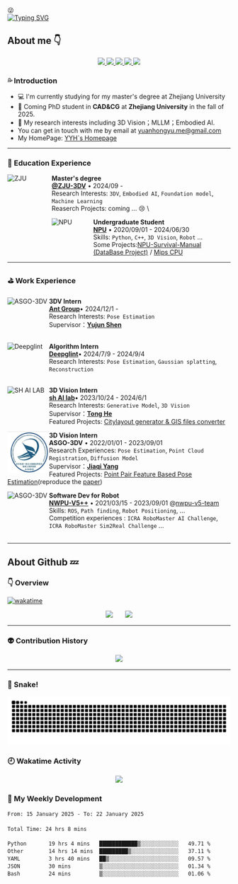 :stuck_out_tongue_winking_eye:  
[![Typing SVG](https://readme-typing-svg.demolab.com?font=Fira+Code&pause=1000&color=000000&random=false&width=435&lines=This+is+Yuanhong+Yu;welcome+to+my+github+page)](https://git.io/typing-svg)
## About me :point_down:
<p align="center">
  <a href="https://github.com/dadwadw233">
    <img src="https://badges.strrl.dev/visits/dadwadw233/dadwadw233?style=flat-square&color=black&logo=github">
  </a>
  <a href="https://github.com/dadwadw233">
    <img src="https://badges.strrl.dev/years/dadwadw233?style=flat-square&color=black&logo=github">
  </a>
  <a href="https://github.com/dadwadw233?tab=repositories">
    <img src="https://badges.strrl.dev/repos/dadwadw233?style=flat-square&color=black&logo=github">
  </a>
  <a href="https://gist.github.com/dadwadw233">
    <img src="https://badges.strrl.dev/gists/dadwadw233?style=flat-square&color=black&logo=github">
  </a>
  <a href="https://github.com/dadwadw233">
    <img src="https://badges.strrl.dev/commits/monthly/dadwadw233?style=flat-square&color=black&logo=github">
  </a>
</p>

### :sweat_drops: Introduction

- 💻 I'm currently studying for my master's degree at Zhejiang University
- :baby: Coming PhD student in **CAD&CG** at **Zhejiang University** in the fall of 2025.
- 🌱 My research interests including 3D Vision；MLLM；Embodied AI.
- You can get in touch with me by email at [yuanhongyu.me@gmail.com](mailto:yuanhongyu.me@gmail.com)
- My HomePage: [YYH`s Homepage](https://yuanhongyu.xyz/)

---

### 📗 Education Experience

[<img align="left" height="100px" width="100px" alt="ZJU" src="https://upload.wikimedia.org/wikipedia/zh/thumb/1/16/Zhejiang_University_Logo.svg/400px-Zhejiang_University_Logo.svg.png"/>](https://www.zju.edu.cn/)

**Master's degree** \
[**@ZJU-3DV**](https://github.com/zju3dv) • 2024/09 -  \
Research Interests: `3DV`, `Embodied AI`, `Foundation model`, `Machine Learning`  \
Reaserch Projects: coming ... 😢 \

[<img align="left" height="94px" width="94px" alt="NPU" src="https://upload.wikimedia.org/wikipedia/zh/thumb/a/ac/Northwestern_Polytechnical_University_badge.svg/1200px-Northwestern_Polytechnical_University_badge.svg.png"/>](https://www.nwpu.edu.cn/)

**Undergraduate Student** \
[**NPU**](https://www.nwpu.edu.cn/) • 2020/09/01 - 2024/06/30 \
Skills: `Python`, `C++`, `3D Vision`, `Robot` ...\
Some Projects:[NPU-Survival-Manual (DataBase Project)](https://github.com/dadwadw233/NPU-Survival-Manual) / [Mips CPU](https://github.com/dadwadw233/MIPS-CPU) 
<br/>

---

### ⛳ Work Experience

### 

[<img align="left" height="94px" width="94px" alt="ASGO-3DV" src="https://encrypted-tbn0.gstatic.com/images?q=tbn:ANd9GcQKeRHPqoQy796ezm6HMGyb6lo-Z74fB2hWcw&s"/>](https://www.nwpu.edu.cn/)

**3DV Intern** \
[**Ant Group**](https://www.antgroup.com/en)• 2024/12/1 -  \
Research Interests: `Pose Estimation`  \
Supervisor：[**Yujun Shen**](https://shenyujun.github.io/) \
<br>


[<img align="left" height="94px" width="94px" alt="Deepglint" src="https://avatars.githubusercontent.com/u/6396104?s=200&v=4"/>](https://github.com/deepglint)

**Algorithm Intern** \
[**Deepglint**](https://www.deepglint.com/)• 2024/7/9 - 2024/9/4 \
Research Interests: `Pose Estimation`, `Gaussian splatting`, `Reconstruction`  \
<br>

[<img align="left" height="94px" width="94px" alt="SH AI LAB" src="https://moka-public.oss-cn-beijing.aliyuncs.com/pjlab/89c3c7e0e15a466fb6370933055d2de7.jpg"/>](https://www.shlab.org.cn/)

**3D Vision Intern** \
[**sh AI lab**](https://www.shlab.org.cn/)• 2023/10/24 - 2024/6/1 \
Research Interests: `Generative Model`, `3D Vision`  \
Supervisor：[**Tong He**](https://tonghe90.github.io/) \
Featured Projects: [Citylayout generator & GIS files converter](https://github.com/dadwadw233/CityLayout)
<br>

[<img align="left" height="94px" width="94px" alt="ASGO-3DV" src="./asset/icon/ASGO.png"/>](https://www.nwpu.edu.cn/)

**3D Vision Intern** \
**ASGO-3DV** • 2022/01/01 - 2023/09/01 \
Research Experiences: `Pose Estimation`, `Point Cloud Registration`, `Diffusion Model`  \
Supervisor：[**Jiaqi Yang**](https://yangjiaqihomepage.github.io/) \
Featured Projects: [Point Pair Feature Based Pose Estimation](https://github.com/dadwadw233/Central_Voting_PPF)(reproduce the [paper](https://ieeexplore.ieee.org/document/9429889)) 
<br>

[<img align="left" height="94px" width="94px" alt="ASGO-3DV" src="https://avatars.githubusercontent.com/u/50800033?s=200&v=4"/>](https://npuv5pp.github.io/V5Tutorial/)
**Software Dev for Robot** \
[**NWPU-V5++**](https://npuv5pp.github.io/V5Tutorial/) • 2021/03/15 - 2023/09/01  @[nwpu-v5-team](https://github.com/nwpu-v5-team) \
Skills: `ROS`, `Path finding`, `Robot Positioning`, ... \
Competition experiences : `ICRA RoboMaster AI Challenge`, `ICRA RoboMaster Sim2Real Challenge` ... \
<br>

---
## About Github :zzz:
### :point_down: Overview
[![wakatime](https://wakatime.com/badge/user/323402a1-bedf-4563-9d3c-6d8a3682f2bb.svg)](https://wakatime.com/@323402a1-bedf-4563-9d3c-6d8a3682f2bb)  

<div align="center">
<span>  </span>
<img height="170px" src="https://github-readme-stats.vercel.app/api?username=dadwadw233&count_private=true&include_all_commits=true" /><span>  </span><img height="170px" src="https://github-readme-stats.vercel.app/api/top-langs/?username=dadwadw233&layout=compact&langs_count=8" />
<span>  </span>
</div>

---

### :alien: Contribution History
<div align="center">
    <img  src="https://github-readme-streak-stats.herokuapp.com/?user=dadwadw233&theme=hightcontrast" />
</div>

--- 

### :snake: Snake!
<div align="center"><img src="https://raw.githubusercontent.com/dadwadw233/dadwadw233/output/github-contribution-grid-snake.svg" ></div>


### 🕘 Wakatime Activity
<div align="center">

<img src="https://wakatime.com/share/@323402a1-bedf-4563-9d3c-6d8a3682f2bb/72734eac-e2de-4cf2-97ec-105b52bdbd88.svg"></img>

</div>

### :muscle: My Weekly Development
<!--START_SECTION:waka-->

```txt
From: 15 January 2025 - To: 22 January 2025

Total Time: 24 hrs 8 mins

Python       19 hrs 4 mins   ████████████▒░░░░░░░░░░░░   49.71 %
Other        14 hrs 14 mins  █████████▒░░░░░░░░░░░░░░░   37.11 %
YAML         3 hrs 40 mins   ██▒░░░░░░░░░░░░░░░░░░░░░░   09.57 %
JSON         30 mins         ▒░░░░░░░░░░░░░░░░░░░░░░░░   01.34 %
Bash         24 mins         ▒░░░░░░░░░░░░░░░░░░░░░░░░   01.06 %
```

<!--END_SECTION:waka-->
